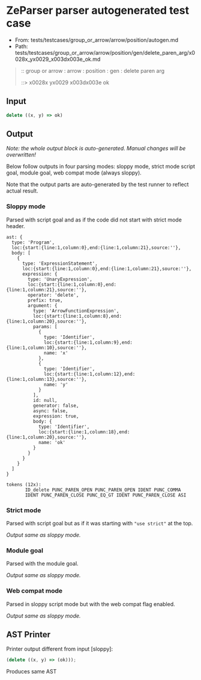 # ZeParser parser autogenerated test case

- From: tests/testcases/group_or_arrow/arrow/position/autogen.md
- Path: tests/testcases/group_or_arrow/arrow/position/gen/delete_paren_arg/x0028x_yx0029_x003dx003e_ok.md

> :: group or arrow : arrow : position : gen : delete paren arg
>
> ::> x0028x yx0029 x003dx003e ok

## Input


`````js
delete ((x, y) => ok)
`````

## Output

_Note: the whole output block is auto-generated. Manual changes will be overwritten!_

Below follow outputs in four parsing modes: sloppy mode, strict mode script goal, module goal, web compat mode (always sloppy).

Note that the output parts are auto-generated by the test runner to reflect actual result.

### Sloppy mode

Parsed with script goal and as if the code did not start with strict mode header.

`````
ast: {
  type: 'Program',
  loc:{start:{line:1,column:0},end:{line:1,column:21},source:''},
  body: [
    {
      type: 'ExpressionStatement',
      loc:{start:{line:1,column:0},end:{line:1,column:21},source:''},
      expression: {
        type: 'UnaryExpression',
        loc:{start:{line:1,column:0},end:{line:1,column:21},source:''},
        operator: 'delete',
        prefix: true,
        argument: {
          type: 'ArrowFunctionExpression',
          loc:{start:{line:1,column:8},end:{line:1,column:20},source:''},
          params: [
            {
              type: 'Identifier',
              loc:{start:{line:1,column:9},end:{line:1,column:10},source:''},
              name: 'x'
            },
            {
              type: 'Identifier',
              loc:{start:{line:1,column:12},end:{line:1,column:13},source:''},
              name: 'y'
            }
          ],
          id: null,
          generator: false,
          async: false,
          expression: true,
          body: {
            type: 'Identifier',
            loc:{start:{line:1,column:18},end:{line:1,column:20},source:''},
            name: 'ok'
          }
        }
      }
    }
  ]
}

tokens (12x):
       ID_delete PUNC_PAREN_OPEN PUNC_PAREN_OPEN IDENT PUNC_COMMA
       IDENT PUNC_PAREN_CLOSE PUNC_EQ_GT IDENT PUNC_PAREN_CLOSE ASI
`````

### Strict mode

Parsed with script goal but as if it was starting with `"use strict"` at the top.

_Output same as sloppy mode._

### Module goal

Parsed with the module goal.

_Output same as sloppy mode._

### Web compat mode

Parsed in sloppy script mode but with the web compat flag enabled.

_Output same as sloppy mode._

## AST Printer

Printer output different from input [sloppy]:

````js
(delete ((x, y) => (ok)));
````

Produces same AST

